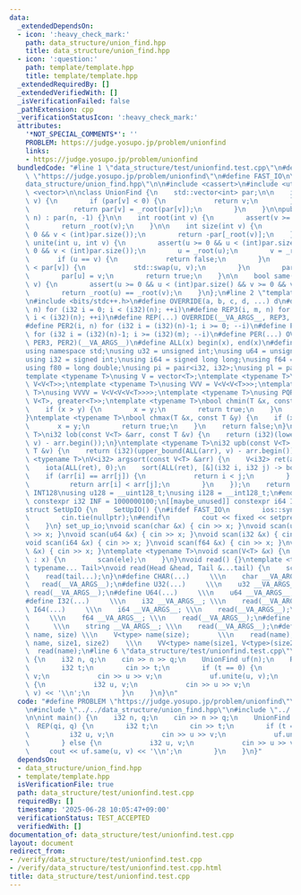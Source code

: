 ```yaml
---
data:
  _extendedDependsOn:
  - icon: ':heavy_check_mark:'
    path: data_structure/union_find.hpp
    title: data_structure/union_find.hpp
  - icon: ':question:'
    path: template/template.hpp
    title: template/template.hpp
  _extendedRequiredBy: []
  _extendedVerifiedWith: []
  _isVerificationFailed: false
  _pathExtension: cpp
  _verificationStatusIcon: ':heavy_check_mark:'
  attributes:
    '*NOT_SPECIAL_COMMENTS*': ''
    PROBLEM: https://judge.yosupo.jp/problem/unionfind
    links:
    - https://judge.yosupo.jp/problem/unionfind
  bundledCode: "#line 1 \"data_structure/test/unionfind.test.cpp\"\n#define PROBLEM\
    \ \"https://judge.yosupo.jp/problem/unionfind\"\n#define FAST_IO\n\n#line 2 \"\
    data_structure/union_find.hpp\"\n\n#include <cassert>\n#include <utility>\n#include\
    \ <vector>\n\nclass UnionFind {\n    std::vector<int> par;\n\n    int _root(int\
    \ v) {\n        if (par[v] < 0) {\n            return v;\n        } else {\n \
    \           return par[v] = _root(par[v]);\n        }\n    }\n\npublic:\n    UnionFind(int\
    \ n) : par(n, -1) {}\n\n    int root(int v) {\n        assert(v >= 0 && v < (int)par.size());\n\
    \        return _root(v);\n    }\n\n    int size(int v) {\n        assert(v >=\
    \ 0 && v < (int)par.size());\n        return -par[_root(v)];\n    }\n\n    bool\
    \ unite(int u, int v) {\n        assert(u >= 0 && u < (int)par.size() && v >=\
    \ 0 && v < (int)par.size());\n        u = _root(u);\n        v = _root(v);\n \
    \       if (u == v) {\n            return false;\n        }\n        if (par[u]\
    \ < par[v]) {\n            std::swap(u, v);\n        }\n        par[v] += par[u];\n\
    \        par[u] = v;\n        return true;\n    }\n\n    bool same(int u, int\
    \ v) {\n        assert(u >= 0 && u < (int)par.size() && v >= 0 && v < (int)par.size());\n\
    \        return _root(u) == _root(v);\n    }\n};\n#line 2 \"template/template.hpp\"\
    \n#include <bits/stdc++.h>\n#define OVERRIDE(a, b, c, d, ...) d\n#define REP2(i,\
    \ n) for (i32 i = 0; i < (i32)(n); ++i)\n#define REP3(i, m, n) for (i32 i = (i32)(m);\
    \ i < (i32)(n); ++i)\n#define REP(...) OVERRIDE(__VA_ARGS__, REP3, REP2)(__VA_ARGS__)\n\
    #define PER2(i, n) for (i32 i = (i32)(n)-1; i >= 0; --i)\n#define PER3(i, m, n)\
    \ for (i32 i = (i32)(n)-1; i >= (i32)(m); --i)\n#define PER(...) OVERRIDE(__VA_ARGS__,\
    \ PER3, PER2)(__VA_ARGS__)\n#define ALL(x) begin(x), end(x)\n#define LEN(x) (i32)(x.size())\n\
    using namespace std;\nusing u32 = unsigned int;\nusing u64 = unsigned long long;\n\
    using i32 = signed int;\nusing i64 = signed long long;\nusing f64 = double;\n\
    using f80 = long double;\nusing pi = pair<i32, i32>;\nusing pl = pair<i64, i64>;\n\
    template <typename T>\nusing V = vector<T>;\ntemplate <typename T>\nusing VV =\
    \ V<V<T>>;\ntemplate <typename T>\nusing VVV = V<V<V<T>>>;\ntemplate <typename\
    \ T>\nusing VVVV = V<V<V<V<T>>>>;\ntemplate <typename T>\nusing PQR = priority_queue<T,\
    \ V<T>, greater<T>>;\ntemplate <typename T>\nbool chmin(T &x, const T &y) {\n\
    \    if (x > y) {\n        x = y;\n        return true;\n    }\n    return false;\n\
    }\ntemplate <typename T>\nbool chmax(T &x, const T &y) {\n    if (x < y) {\n \
    \       x = y;\n        return true;\n    }\n    return false;\n}\ntemplate <typename\
    \ T>\ni32 lob(const V<T> &arr, const T &v) {\n    return (i32)(lower_bound(ALL(arr),\
    \ v) - arr.begin());\n}\ntemplate <typename T>\ni32 upb(const V<T> &arr, const\
    \ T &v) {\n    return (i32)(upper_bound(ALL(arr), v) - arr.begin());\n}\ntemplate\
    \ <typename T>\nV<i32> argsort(const V<T> &arr) {\n    V<i32> ret(arr.size());\n\
    \    iota(ALL(ret), 0);\n    sort(ALL(ret), [&](i32 i, i32 j) -> bool {\n    \
    \    if (arr[i] == arr[j]) {\n            return i < j;\n        } else {\n  \
    \          return arr[i] < arr[j];\n        }\n    });\n    return ret;\n}\n#ifdef\
    \ INT128\nusing u128 = __uint128_t;\nusing i128 = __int128_t;\n#endif\n[[maybe_unused]]\
    \ constexpr i32 INF = 1000000100;\n[[maybe_unused]] constexpr i64 INF64 = 3000000000000000100;\n\
    struct SetUpIO {\n    SetUpIO() {\n#ifdef FAST_IO\n        ios::sync_with_stdio(false);\n\
    \        cin.tie(nullptr);\n#endif\n        cout << fixed << setprecision(15);\n\
    \    }\n} set_up_io;\nvoid scan(char &x) { cin >> x; }\nvoid scan(u32 &x) { cin\
    \ >> x; }\nvoid scan(u64 &x) { cin >> x; }\nvoid scan(i32 &x) { cin >> x; }\n\
    void scan(i64 &x) { cin >> x; }\nvoid scan(f64 &x) { cin >> x; }\nvoid scan(string\
    \ &x) { cin >> x; }\ntemplate <typename T>\nvoid scan(V<T> &x) {\n    for (T &ele\
    \ : x) {\n        scan(ele);\n    }\n}\nvoid read() {}\ntemplate <typename Head,\
    \ typename... Tail>\nvoid read(Head &head, Tail &...tail) {\n    scan(head);\n\
    \    read(tail...);\n}\n#define CHAR(...)     \\\n    char __VA_ARGS__; \\\n \
    \   read(__VA_ARGS__);\n#define U32(...)     \\\n    u32 __VA_ARGS__; \\\n   \
    \ read(__VA_ARGS__);\n#define U64(...)     \\\n    u64 __VA_ARGS__; \\\n    read(__VA_ARGS__);\n\
    #define I32(...)     \\\n    i32 __VA_ARGS__; \\\n    read(__VA_ARGS__);\n#define\
    \ I64(...)     \\\n    i64 __VA_ARGS__; \\\n    read(__VA_ARGS__);\n#define F64(...)\
    \     \\\n    f64 __VA_ARGS__; \\\n    read(__VA_ARGS__);\n#define STR(...)  \
    \      \\\n    string __VA_ARGS__; \\\n    read(__VA_ARGS__);\n#define VEC(type,\
    \ name, size) \\\n    V<type> name(size);       \\\n    read(name);\n#define VVEC(type,\
    \ name, size1, size2)    \\\n    VV<type> name(size1, V<type>(size2)); \\\n  \
    \  read(name);\n#line 6 \"data_structure/test/unionfind.test.cpp\"\n\nint main()\
    \ {\n    i32 n, q;\n    cin >> n >> q;\n    UnionFind uf(n);\n    REP(qi, q) {\n\
    \        i32 t;\n        cin >> t;\n        if (t == 0) {\n            i32 u,\
    \ v;\n            cin >> u >> v;\n            uf.unite(u, v);\n        } else\
    \ {\n            i32 u, v;\n            cin >> u >> v;\n            cout << uf.same(u,\
    \ v) << '\\n';\n        }\n    }\n}\n"
  code: "#define PROBLEM \"https://judge.yosupo.jp/problem/unionfind\"\n#define FAST_IO\n\
    \n#include \"../../data_structure/union_find.hpp\"\n#include \"../../template/template.hpp\"\
    \n\nint main() {\n    i32 n, q;\n    cin >> n >> q;\n    UnionFind uf(n);\n  \
    \  REP(qi, q) {\n        i32 t;\n        cin >> t;\n        if (t == 0) {\n  \
    \          i32 u, v;\n            cin >> u >> v;\n            uf.unite(u, v);\n\
    \        } else {\n            i32 u, v;\n            cin >> u >> v;\n       \
    \     cout << uf.same(u, v) << '\\n';\n        }\n    }\n}"
  dependsOn:
  - data_structure/union_find.hpp
  - template/template.hpp
  isVerificationFile: true
  path: data_structure/test/unionfind.test.cpp
  requiredBy: []
  timestamp: '2025-06-28 10:05:47+09:00'
  verificationStatus: TEST_ACCEPTED
  verifiedWith: []
documentation_of: data_structure/test/unionfind.test.cpp
layout: document
redirect_from:
- /verify/data_structure/test/unionfind.test.cpp
- /verify/data_structure/test/unionfind.test.cpp.html
title: data_structure/test/unionfind.test.cpp
---
```

